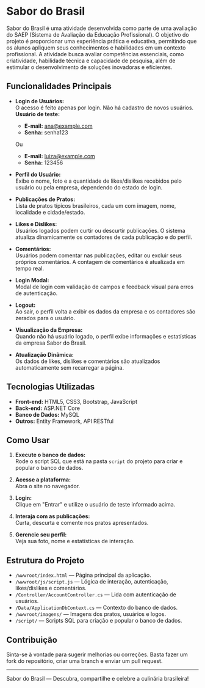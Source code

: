 # Sabor do Brasil

Sabor do Brasil é uma atividade desenvolvida como parte de uma avaliação do SAEP (Sistema de Avaliação da Educação Profissional). O objetivo do projeto é proporcionar uma experiência prática e educativa, permitindo que os alunos apliquem seus conhecimentos e habilidades em um contexto profissional. A atividade busca avaliar competências essenciais, como criatividade, habilidade técnica e capacidade de pesquisa, além de estimular o desenvolvimento de soluções inovadoras e eficientes.

## Funcionalidades Principais

- **Login de Usuários:**  
  O acesso é feito apenas por login. Não há cadastro de novos usuários.  
  **Usuário de teste:**  
  - **E-mail:** ana@example.com  
  - **Senha:** senha123
  
  Ou 
  - **E-mail:** luiza@example.com
  - **Senha:** 123456


- **Perfil do Usuário:**  
  Exibe o nome, foto e a quantidade de likes/dislikes recebidos pelo usuário ou pela empresa, dependendo do estado de login.

- **Publicações de Pratos:**  
  Lista de pratos típicos brasileiros, cada um com imagem, nome, localidade e cidade/estado.

- **Likes e Dislikes:**  
  Usuários logados podem curtir ou descurtir publicações. O sistema atualiza dinamicamente os contadores de cada publicação e do perfil.

- **Comentários:**  
  Usuários podem comentar nas publicações, editar ou excluir seus próprios comentários. A contagem de comentários é atualizada em tempo real.

- **Login Modal:**  
  Modal de login com validação de campos e feedback visual para erros de autenticação.

- **Logout:**  
  Ao sair, o perfil volta a exibir os dados da empresa e os contadores são zerados para o usuário.

- **Visualização da Empresa:**  
  Quando não há usuário logado, o perfil exibe informações e estatísticas da empresa Sabor do Brasil.

- **Atualização Dinâmica:**  
  Os dados de likes, dislikes e comentários são atualizados automaticamente sem recarregar a página.

## Tecnologias Utilizadas

- **Front-end:** HTML5, CSS3, Bootstrap, JavaScript
- **Back-end:** ASP.NET Core
- **Banco de Dados:** MySQL
- **Outros:** Entity Framework, API RESTful

## Como Usar

1. **Execute o banco de dados:**  
   Rode o script SQL que está na pasta `script` do projeto para criar e popular o banco de dados.

2. **Acesse a plataforma:**  
   Abra o site no navegador.

3. **Login:**  
   Clique em "Entrar" e utilize o usuário de teste informado acima.

4. **Interaja com as publicações:**  
   Curta, descurta e comente nos pratos apresentados.

5. **Gerencie seu perfil:**  
   Veja sua foto, nome e estatísticas de interação.

## Estrutura do Projeto

- `/wwwroot/index.html` — Página principal da aplicação.
- `/wwwroot/js/script.js` — Lógica de interação, autenticação, likes/dislikes e comentários.
- `/Controller/AccountController.cs` — Lida com autenticação de usuários.
- `/Data/ApplicationDbContext.cs` — Contexto do banco de dados.
- `/wwwroot/imagens/` — Imagens dos pratos, usuários e logos.
- `/script/` — Scripts SQL para criação e popular o banco de dados.

## Contribuição

Sinta-se à vontade para sugerir melhorias ou correções. Basta fazer um fork do repositório, criar uma branch e enviar um pull request.

---

Sabor do Brasil — Descubra, compartilhe e celebre a culinária brasileira!

